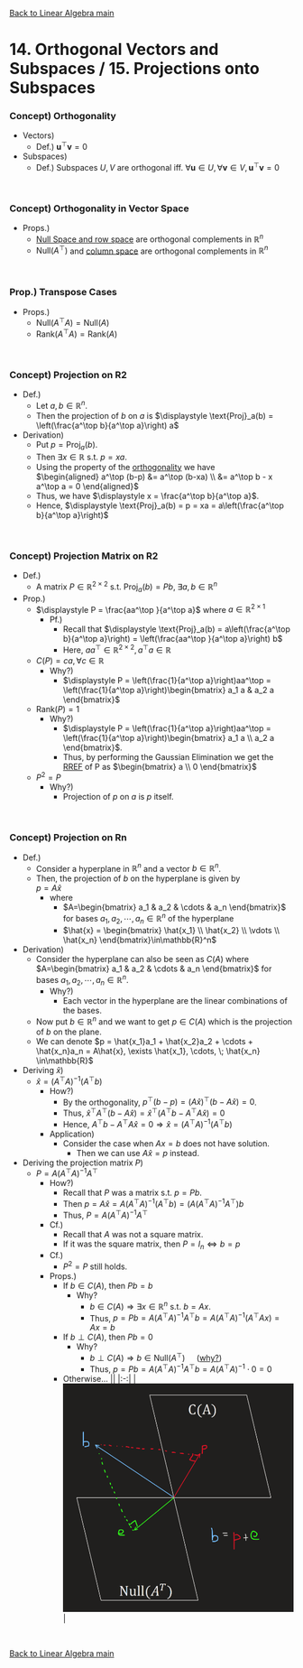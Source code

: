 [Back to Linear Algebra main](../../main.md)

# 14. Orthogonal Vectors and Subspaces / 15. Projections onto Subspaces
### Concept) Orthogonality
- Vectors)
  - Def.) $`\mathbf{u}^\top \mathbf{v} = 0`$
- Subspaces)
  - Def.) Subspaces $`U, V`$ are orthogonal iff. $`\forall \mathbf{u}\in U, \forall\mathbf{v}\in V, \mathbf{u}^\top \mathbf{v} = 0`$

<br>

### Concept) Orthogonality in Vector Space
- Props.)
  - [Null Space and row space](0910.md#concept-four-fundamental-subspaces) are orthogonal complements in $`\mathbb{R}^n`$
  - $`\text{Null}(A^\top)`$ and [column space](0910.md#concept-four-fundamental-subspaces) are orthogonal complements in $`\mathbb{R}^n`$

<br>

### Prop.) Transpose Cases
- Props.)
  - $`\text{Null}(A^\top A) = \text{Null}(A)`$
  - $`\text{Rank}(A^\top A) = \text{Rank}(A)`$

<br>

### Concept) Projection on R2
- Def.)
  - Let $`a, b \in\mathbb{R}^n`$.
  - Then the projection of $`b`$ on $`a`$ is $`\displaystyle \text{Proj}_a(b) = \left(\frac{a^\top b}{a^\top a}\right) a`$
- Derivation)
  - Put $`p = \text{Proj}_a(b)`$.
  - Then $`\exists x\in\mathbb{R}`$ s.t. $`p = xa`$.
  - Using the property of the [orthogonality](#concept-orthogonality) we have   
    $`\begin{aligned}
        a^\top (b-p) &= a^\top (b-xa) \\
        &= a^\top b - x a^\top a = 0
    \end{aligned}`$
  - Thus, we have $`\displaystyle x = \frac{a^\top b}{a^\top a}`$.
  - Hence, $`\displaystyle \text{Proj}_a(b) = p = xa = a\left(\frac{a^\top b}{a^\top a}\right)`$

<br>

### Concept) Projection Matrix on R2
- Def.)
  - A matrix $`P\in\mathbb{R}^{2\times 2}`$ s.t. $`\text{Proj}_a(b) = Pb, \; \exists a,b\in\mathbb{R}^n`$
- Prop.)
  - $`\displaystyle P = \frac{aa^\top }{a^\top a}`$ where $`a\in\mathbb{R}^{2\times 1}`$
    - Pf.)
      - Recall that $`\displaystyle \text{Proj}_a(b) =  a\left(\frac{a^\top b}{a^\top a}\right) = \left(\frac{aa^\top }{a^\top a}\right) b`$
      - Here, $`aa^\top \in\mathbb{R}^{2\times 2}, a^\top a \in\mathbb{R}`$
  - $`C(P) = c a, \forall c\in\mathbb{R}`$
    - Why?)
      - $`\displaystyle P = \left(\frac{1}{a^\top a}\right)aa^\top = \left(\frac{1}{a^\top a}\right)\begin{bmatrix}
        a_1 a & a_2 a
      \end{bmatrix}`$
  - $`\text{Rank}(P) = 1`$
    - Why?)
      - $`\displaystyle P = \left(\frac{1}{a^\top a}\right)aa^\top = \left(\frac{1}{a^\top a}\right)\begin{bmatrix}
        a_1 a \\ a_2 a 
      \end{bmatrix}`$.
      - Thus, by performing the Gaussian Elimination we get the [RREF](0708.md#concept-reduced-row-echelon-form-rref) of P as $`\begin{bmatrix}
        a \\ 0
      \end{bmatrix}`$
  - $`P^2 = P`$
    - Why?)
      - Projection of $`p`$ on $`a`$ is $`p`$ itself.

<br>

### Concept) Projection on Rn
- Def.)
  - Consider a hyperplane in $`\mathbb{R}^n`$ and a vector $`b\in\mathbb{R}^n`$.
  - Then, the projection of $`b`$ on the hyperplane is given by   
   $`p = A\hat{x}`$
    - where
      - $`A=\begin{bmatrix} a_1 & a_2 & \cdots & a_n \end{bmatrix}`$ for bases $`a_1, a_2, \cdots, a_n\in\mathbb{R}^n`$ of the hyperplane
      - $`\hat{x} = \begin{bmatrix}
        \hat{x_1} \\ \hat{x_2} \\ \vdots \\ \hat{x_n}
      \end{bmatrix}\in\mathbb{R}^n`$
- Derivation)
  - Consider the hyperplane can also be seen as $`C(A)`$ where $`A=\begin{bmatrix} a_1 & a_2 & \cdots & a_n \end{bmatrix}`$ for bases $`a_1, a_2, \cdots, a_n\in\mathbb{R}^n`$.
    - Why?)
      - Each vector in the hyperplane are the linear combinations of the bases.
  - Now put $`b\in\mathbb{R}^n`$ and we want to get $`p\in C(A)`$ which is the projection of $`b`$ on the plane.
  - We can denote $`p = \hat{x_1}a_1 + \hat{x_2}a_2 + \cdots + \hat{x_n}a_n = A\hat{x}, \exists \hat{x_1}, \cdots, \; \hat{x_n} \in\mathbb{R}`$
- Deriving $`\hat{x}`$)
  - $`\hat{x} = (A^\top A)^{-1}(A^\top b)`$
    - How?)
      - By the orthogonality, $`p^\top (b-p) = (A\hat{x})^\top (b-A\hat{x}) = 0`$.
      - Thus, $`\hat{x}^\top A^\top (b-A\hat{x}) = \hat{x}^\top (A^\top b -  A^\top A\hat{x}) = 0`$
      - Hence, $`A^\top b -  A^\top A\hat{x} = 0 \Rightarrow \hat{x} = (A^\top A)^{-1}(A^\top b)`$
    - Application)
      - Consider the case when $`Ax=b`$ does not have solution.
        - Then we can use $`A\hat{x} = p`$ instead.
- Deriving the projection matrix $`P`$)
  - $`P = A(A^\top A)^{-1}A^\top`$
    - How?)
      - Recall that $`P`$ was a matrix s.t. $`p = Pb`$.
      - Then $`p = A\hat{x} = A(A^\top A)^{-1}(A^\top b) = (A(A^\top A)^{-1}A^\top) b`$
      - Thus, $`P = A(A^\top A)^{-1}A^\top`$
    - Cf.)
      - Recall that $`A`$ was not a square matrix.
      - If it was the square matrix, then $`P=I_n \Leftrightarrow b = p`$
    - Cf.)
      - $`P^2 = P`$ still holds.
    - Props.)
      - If $`b\in C(A)`$, then $`Pb = b`$
        - Why?
          - $`b\in C(A) \Rightarrow \exists x\in\mathbb{R}^n`$ s.t. $`b=Ax`$.
          - Thus, $`p=Pb = A(A^\top A)^{-1}A^\top b = A(A^\top A)^{-1}(A^\top Ax) = Ax = b`$
      - If $`b \perp C(A)`$, then $`Pb = 0`$
        - Why?
          - $`b \perp C(A) \Rightarrow b \in \text{Null}(A^\top)\quad`$ ([why?](#concept-orthogonality-in-vector-space))
          - Thus, $`p=Pb = A(A^\top A)^{-1}A^\top b = A(A^\top A)^{-1} \cdot 0 = 0`$
      - Otherwise...
        ||
        |:-:|
        |<img src="../images/1617_001.png" width="500px">|

<br>

[Back to Linear Algebra main](../../main.md)